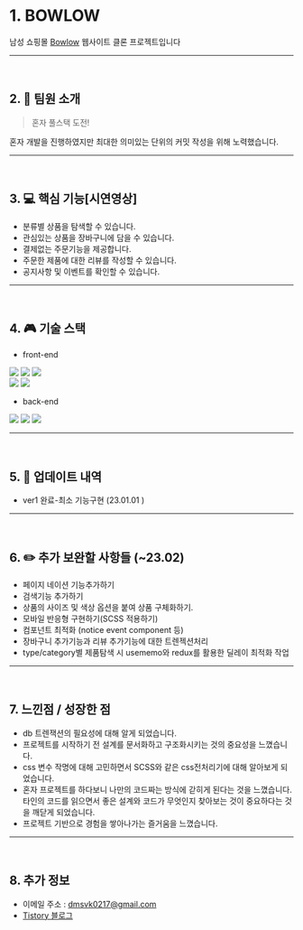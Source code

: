 # 1. BOWLOW

남성 쇼핑몰 [Bowlow](https://bowlow.co.kr/) 웹사이트 클론 프로젝트입니다

---

<br>

## 2. 👬 팀원 소개

> 혼자 풀스택 도전!

혼자 개발을 진행하였지만 최대한 의미있는 단위의 커밋 작성을 위해 노력했습니다.

---

<br>

## 3. 💻 핵심 기능[시연영상]

- 분류별 상품을 탐색할 수 있습니다.
- 관심있는 상품을 장바구니에 담을 수 있습니다.
- 결제없는 주문기능을 제공합니다.
- 주문한 제품에 대한 리뷰를 작성할 수 있습니다.
- 공지사항 및 이벤트를 확인할 수 있습니다.

---

<br>

## 4. 🎮 기술 스택

- front-end

![](https://img.shields.io/badge/HTML5-E34F26?style=flat-square&logo=HTML5&logoColor=white)
![](https://img.shields.io/badge/CSS3-1572B6?style=flat-square&logo=CSS3&logoColor=white)
![](https://img.shields.io/badge/Javascript-F7DF1E?style=flat-square&logo=JavaScript&logoColor=black)
<br>
![](https://img.shields.io/badge/React-61DAFB?style=flat-square&logo=React&logoColor=black)
![](https://img.shields.io/badge/Redux-764ABC?style=flat-square&logo=Redux&logoColor=white)
<br>

- back-end

![](https://img.shields.io/badge/node.js-339933?style=flat-square&logo=Node.js&logoColor=white)
![](https://img.shields.io/badge/express-000000?style=flat-square&logo=express&logoColor=white)
![](https://img.shields.io/badge/mysql-4479A1?style=flat-square&logo=mysql&logoColor=white)
<br>

---

<br>

## 5. 📂 업데이트 내역

- ver1 완료-최소 기능구현 (23.01.01 )

---

<br>

## 6. ✏️ 추가 보완할 사항들 (~23.02)

- 페이지 네이션 기능추가하기
- 검색기능 추가하기
- 상품의 사이즈 및 색상 옵션을 붙여 상품 구체화하기.
- 모바일 반응형 구현하기(SCSS 적용하기)
- 컴포넌트 최적화 (notice event component 등)
- 장바구니 추가기능과 리뷰 추가기능에 대한 트렌젝션처리
- type/category별 제품탐색 시 usememo와 redux를 활용한 딜레이 최적화 작업

---

<br>

## 7. 느낀점 / 성장한 점

- db 트렌잭션의 필요성에 대해 알게 되었습니다.
- 프로젝트를 시작하기 전 설계를 문서화하고 구조화시키는 것의 중요성을 느꼈습니다.
- css 변수 작명에 대해 고민하면서 SCSS와 같은 css전처리기에 대해 알아보게 되었습니다.
- 혼자 프로젝트를 하다보니 나만의 코드짜는 방식에 갇히게 된다는 것을 느꼈습니다. 타인의 코드를 읽으면서 좋은 설계와 코드가 무엇인지 찾아보는 것이 중요하다는 것을 깨닫게 되었습니다.
- 프로젝트 기반으로 경험을 쌓아나가는 즐거움을 느꼈습니다.

---

<br>

## 8. 추가 정보

- 이메일 주소 : [dmsvk0217@gmail.com](dmsvk0217@gmail.com)
- [Tistory 블로그](https://dmsvk01.tistory.com/)
